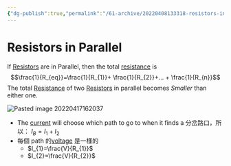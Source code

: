 ```yaml
---
{"dg-publish":true,"permalink":"/61-archive/20220408133318-resistors-in-parallel/","dgHomeLink":true,"dgPassFrontmatter":false}
---
```



# Resistors in Parallel

If [Resistors](20220221120700-resistor.md) are in Parallel, then the total [resistance](20220408115601-resistance.md) is
$$\frac{1}{R_{eq}}=\frac{1}{R_{1}}+ \frac{1}{R_{2}}+… + \frac{1}{R_{n}}$$
The total [Resistance](20220408115601-resistance.md) of two [Resistors](20220221120700-resistor.md) in parallel becomes _Smaller_ than either one.

![Pasted image 20220417162037](Pasted-image-20220417162037.png)

- The [current](20220408104411-current.md) will choose which path to go to when it finds a 分岔路口，所以： $I_{B}=I_{1}+I_{2}$
- 每個 path 的[voltage](20220318120826-voltage.md) 是一樣的
  - $I_{1}=\frac{V}{R_{1}}$
  - $I_{2}=\frac{V}{R_{2}}$
